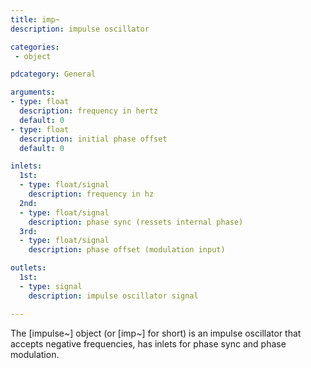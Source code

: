 ```yaml
---
title: imp~
description: impulse oscillator

categories:
 - object

pdcategory: General

arguments:
- type: float
  description: frequency in hertz
  default: 0
- type: float
  description: initial phase offset
  default: 0

inlets:
  1st:
  - type: float/signal
    description: frequency in hz
  2nd:
  - type: float/signal
    description: phase sync (ressets internal phase)
  3rd:
  - type: float/signal
    description: phase offset (modulation input)

outlets:
  1st:
  - type: signal
    description: impulse oscillator signal

---
```


The [impulse~] object (or [imp~] for short) is an impulse oscillator that accepts negative frequencies, has inlets for phase sync and phase modulation.

